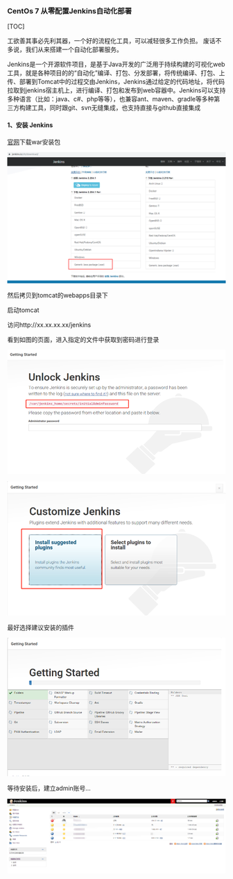 ### CentOs 7 从零配置Jenkins自动化部署

[TOC]

工欲善其事必先利其器，一个好的流程化工具，可以减轻很多工作负担。
废话不多说，我们从来搭建一个自动化部署服务。

Jenkins是一个开源软件项目，是基于Java开发的广泛用于持续构建的可视化web工具，就是各种项目的的“自动化”编译、打包、分发部署，将传统编译、打包、上传、部署到Tomcat中的过程交由Jenkins，Jenkins通过给定的代码地址，将代码拉取到jenkins宿主机上，进行编译、打包和发布到web容器中。Jenkins可以支持多种语言（比如：java、c#、php等等），也兼容ant、maven、gradle等多种第三方构建工具，同时跟git、svn无缝集成，也支持直接与github直接集成

#### 1、安装 Jenkins

[官网](https://jenkins.io/zh/download/)下载war安装包

![1577359466527](%E4%BB%8E%E9%9B%B6%E5%BC%80%E5%A7%8B%E9%85%8D%E7%BD%AEjenkins%E8%87%AA%E5%8A%A8%E5%8C%96%E9%83%A8%E7%BD%B2.assets/1577359466527.png)

然后拷贝到tomcat的webapps目录下

启动tomcat

访问http://xx.xx.xx.xx/jenkins

看到如图的页面，进入指定的文件中获取到密码进行登录

![1577360252005](%E4%BB%8E%E9%9B%B6%E5%BC%80%E5%A7%8B%E9%85%8D%E7%BD%AEjenkins%E8%87%AA%E5%8A%A8%E5%8C%96%E9%83%A8%E7%BD%B2.assets/1577360252005.png)

![1577360695387](%E4%BB%8E%E9%9B%B6%E5%BC%80%E5%A7%8B%E9%85%8D%E7%BD%AEjenkins%E8%87%AA%E5%8A%A8%E5%8C%96%E9%83%A8%E7%BD%B2.assets/1577360695387.png)

最好选择建议安装的插件

![1577360744865](%E4%BB%8E%E9%9B%B6%E5%BC%80%E5%A7%8B%E9%85%8D%E7%BD%AEjenkins%E8%87%AA%E5%8A%A8%E5%8C%96%E9%83%A8%E7%BD%B2.assets/1577360744865.png)

等待安装后，建立admin账号…

![1577360822399](%E4%BB%8E%E9%9B%B6%E5%BC%80%E5%A7%8B%E9%85%8D%E7%BD%AEjenkins%E8%87%AA%E5%8A%A8%E5%8C%96%E9%83%A8%E7%BD%B2.assets/1577360822399.png)



